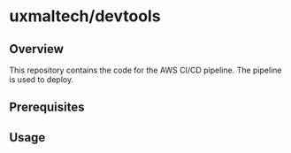 # uxmaltech/devtools

## Overview

This repository contains the code for the AWS CI/CD pipeline. The pipeline is used to deploy.


## Prerequisites


## Usage
